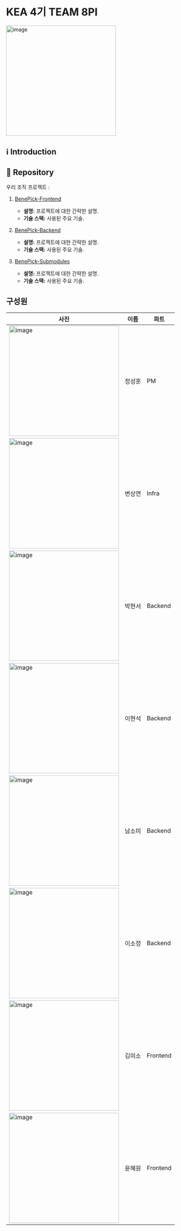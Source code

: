 # KEA 4기 TEAM 8PI

<img width="300" alt="image" src="https://avatars.githubusercontent.com/u/174310506?s=200&v=4">

## ℹ Introduction



## 📍 Repository

우리 조직 프로젝트 :

1. [BenePick-Frontend](https://github.com/KEA-8PI/BenePick-FrontEnd)
   - **설명:** 프로젝트에 대한 간략한 설명.
   - **기술 스택:** 사용된 주요 기술.

2. [BenePick-Backend](https://github.com/KEA-8PI/BenePick-Backend)
   - **설명:** 프로젝트에 대한 간략한 설명.
   - **기술 스택:** 사용된 주요 기술.

3. [BenePick-Submodules](https://github.com/KEA-8PI/BenePick-Submodules)
   - **설명:** 프로젝트에 대한 간략한 설명.
   - **기술 스택:** 사용된 주요 기술.

## 구성원

|사진|이름|파트|
|------|---|---|
|<img width="300" alt="image" src="https://avatars.githubusercontent.com/u/174310506?s=200&v=4">|정성훈|PM|
|<img width="300" alt="image" src="https://avatars.githubusercontent.com/u/174310506?s=200&v=4">|변상연|Infra|
|<img width="300" alt="image" src="https://avatars.githubusercontent.com/u/174310506?s=200&v=4">|박현서|Backend|
|<img width="300" alt="image" src="https://avatars.githubusercontent.com/u/174310506?s=200&v=4">|이현석|Backend|
|<img width="300" alt="image" src="https://avatars.githubusercontent.com/u/174310506?s=200&v=4">|남소미|Backend|
|<img width="300" alt="image" src="https://avatars.githubusercontent.com/u/174310506?s=200&v=4">|이소정|Backend|
|<img width="300" alt="image" src="https://avatars.githubusercontent.com/u/174310506?s=200&v=4">|김미소|Frontend|
|<img width="300" alt="image" src="https://avatars.githubusercontent.com/u/174310506?s=200&v=4">|윤혜원|Frontend|



